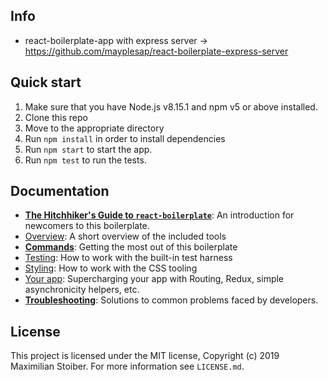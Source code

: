 ## Info
  - react-boilerplate-app with express server -> https://github.com/mayplesap/react-boilerplate-express-server

## Quick start

1.  Make sure that you have Node.js v8.15.1 and npm v5 or above installed.
2.  Clone this repo
3.  Move to the appropriate directory
4.  Run `npm install` in order to install dependencies
5.  Run `npm start` to start the app.
6.  Run `npm test` to run the tests.

## Documentation

- [**The Hitchhiker's Guide to `react-boilerplate`**](docs/general/introduction.md): An introduction for newcomers to this boilerplate.
- [Overview](docs/general): A short overview of the included tools
- [**Commands**](docs/general/commands.md): Getting the most out of this boilerplate
- [Testing](docs/testing): How to work with the built-in test harness
- [Styling](docs/css): How to work with the CSS tooling
- [Your app](docs/js): Supercharging your app with Routing, Redux, simple
  asynchronicity helpers, etc.
- [**Troubleshooting**](docs/general/gotchas.md): Solutions to common problems faced by developers.

## License

This project is licensed under the MIT license, Copyright (c) 2019 Maximilian
Stoiber. For more information see `LICENSE.md`.
